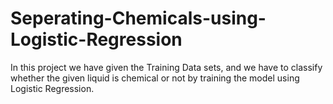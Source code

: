 # Seperating-Chemicals-using-Logistic-Regression
In this project we have given the Training Data sets, and we have to classify whether the given liquid is chemical or not by training the model using Logistic Regression.

